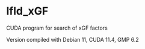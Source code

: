 # lfld_xGF
CUDA program for search of xGF factors

Version compiled with Debian 11, CUDA 11.4, GMP 6.2
